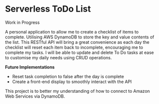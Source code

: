 # Serverless ToDo List
Work in Progress

A personal application to allow me to create a checklist of items to complete. Utilising AWS DynamoDB to store the key and value contents of the list. This RESTful API will bring a great convenience as each day the checklist will reset each item back to incomplete, encouraging me to complete my tasks. I will be able to update and delete To Do tasks at ease to customise my daily needs using CRUD operations.

**Future Implementations**
- Reset task completion to false after the day is complete
- Create a front-end display to smoothly interact with the API


This project is to better my understanding of how to connect to Amazon Web Services via DynamoDB.